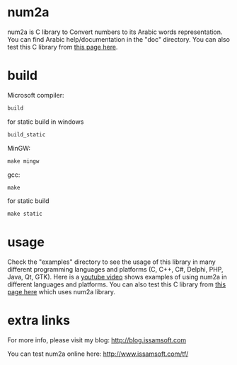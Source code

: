 num2a
=====

num2a is C library to Convert numbers to its Arabic words representation. 
You can find Arabic help/documentation in the "doc" directory. You can also test this C library from [this page here](http://www.issamsoft.com/tf/).

build
=====

Microsoft compiler:
```html
build
```
for static build in windows
```html
build_static
```

MinGW:
```html
make mingw
```
gcc:
```html
make
```
for static build
```html
make static
```

usage
=====

Check the "examples" directory to see the usage of this library in many different programming languages and platforms (C, C++, C#, Delphi, PHP, Java, Qt, GTK).
Here is a [youtube video](https://www.youtube.com/watch?v=WqCS2CjKEHw) shows examples of using num2a in different languages and platforms.
You can also test this C library from [this page here](http://www.issamsoft.com/tf/) which uses num2a library.

extra links
==========
For more info, please visit my blog: http://blog.issamsoft.com 

You can test num2a online here: http://www.issamsoft.com/tf/


